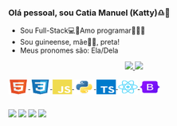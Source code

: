 ### Olá pessoal, sou Catia Manuel (Katty)♎🥰
- Sou Full-Stack💻💜Amo programar👩🏾‍💻
- Sou guineense, mãe👩‍👧, preta!
- Meus pronomes são: Ela/Dela
<div align="center">
  <a href="https://github.com/CatiaManuel0310">
  <img height="150em" src="https://github-readme-stats.vercel.app/api?username=CatiaManuel0310&show_icons=true&theme=dracula&include_all_commits=true&count_private=true"/>
  <img height="150em" src="https://github-readme-stats.vercel.app/api/top-langs/?username=CatiaManuel0310&layout=compact&langs_count=7&theme=dracula"/>
</div>
<div style="display: inline_block"><br>
<img align="center" alt="Catia-HTML" height="30" width="40" src="https://raw.githubusercontent.com/devicons/devicon/master/icons/html5/html5-original.svg">
  <img align="center" alt="Catia-CSS" height="30" width="40" src="https://raw.githubusercontent.com/devicons/devicon/master/icons/css3/css3-original.svg">
  <img align="center" alt="Catia-Js" height="30" width="40" src="https://raw.githubusercontent.com/devicons/devicon/master/icons/javascript/javascript-plain.svg">
  <img align="center" alt="Catia-Python" height="30" width="40" src="https://raw.githubusercontent.com/devicons/devicon/master/icons/python/python-original.svg">
  <img align="center" alt="Catia-Ts" height="30" width="40" src="https://raw.githubusercontent.com/devicons/devicon/master/icons/typescript/typescript-plain.svg">
  <img align="center" alt="Catia-React" height="30" width="40" src="https://raw.githubusercontent.com/devicons/devicon/master/icons/react/react-original.svg">
  <img align="center" alt="Catia-Bootstrap" height="30" width="40" src="https://raw.githubusercontent.com/devicons/devicon/master/icons/bootstrap/bootstrap-original.svg">
  
</div>
  
  ##
 <div> 
 	<a href="https://www.linkedin.com/in/Catia-Manuel-programador-full-stack/" target="_blank"><img src="https://img.shields.io/badge/Linkedin-9146FF?style=for-the-badge&logo=twitch&logoColor=white" target="_blank"></a> 
  <a href = "manuelcatia20@gmail.com"><img src="https://img.shields.io/badge/-Gmail-%23333?style=for-the-badge&logo=gmail&logoColor=white" target="_blank"></a>
  <a href="https://www.instagram.com/khattyyh_katty/" target="_blank"><img src="https://img.shields.io/badge/-Instagram-%23E4405F?style=for-the-badge&logo=instagram&logoColor=white" target="_blank"></a>
  <a href="https://app.slack.com/client/T03FKJW6ZUP/C03GC8GC6Q2/rimeto_profile/U03GN8NN2D9" target="_blank"><img src="https://img.shields.io/badge/Slack-7289DA?style=for-the-badge&logo=discord&logoColor=white" target="_blank"></a> 
